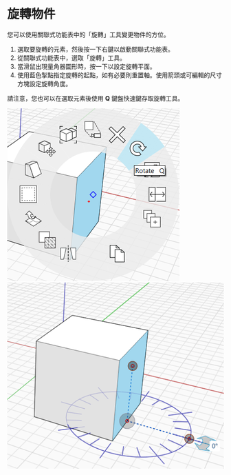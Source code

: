 # 旋轉物件

您可以使用關聯式功能表中的「旋轉」工具變更物件的方位。

1. 選取要旋轉的元素，然後按一下右鍵以啟動關聯式功能表。
2. 從關聯式功能表中，選取「旋轉」工具。&#x20;
3. 當滑鼠出現量角器圖形時，按一下以設定旋轉平面。
4. 使用藍色掣點指定旋轉的起點，如有必要則重置軸。使用箭頭或可編輯的尺寸方塊設定旋轉角度。&#x20;

請注意，您也可以在選取元素後使用 **Q** 鍵盤快速鍵存取旋轉工具。

![](../.gitbook/assets/rotate1.png)\
![](../.gitbook/assets/rotate2.png)

